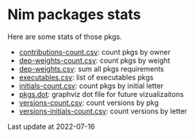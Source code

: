 # Nim packages stats

Here are some stats of those pkgs.

- [contributions-count.csv](./contributions-count.csv): count pkgs by owner
- [dep-weights-count.csv](./dep-weights-count.csv): count pkgs by weight
- [dep-weights.csv](./dep-weights.csv): sum all pkgs requirements
- [executables.csv](./executables.csv): list of executables pkgs
- [initials-count.csv](./initials-count.csv): count pkgs by initial letter
- [pkgs.dot](./pkgs.dot): graphviz dot file for future vizualizaitons
- [versions-count.csv](./versions-count.csv): count versions by pkg
- [versions-initials-count.csv](./versions-initials-count.csv): count versions by letter


Last update at 2022-07-16

